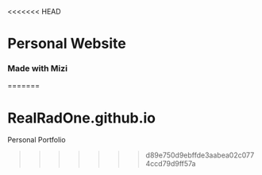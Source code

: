 <<<<<<< HEAD
# Personal Website
### Made with Mizi
=======
# RealRadOne.github.io
Personal Portfolio
>>>>>>> d89e750d9ebffde3aabea02c0774ccd79d9ff57a
